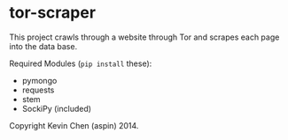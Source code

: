tor-scraper
===========

This project crawls through a website through Tor and scrapes each page into the data base.

Required Modules (`pip install` these):
 * pymongo
 * requests
 * stem
 * SockiPy (included)

 Copyright Kevin Chen (aspin) 2014.

